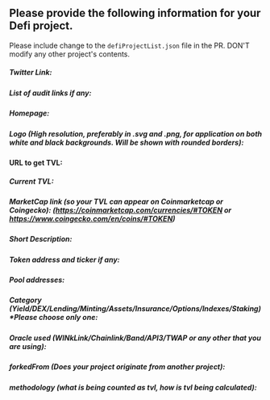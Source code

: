## **Please provide the following information for your Defi project.**
Please include change to the `defiProjectList.json` file in the PR.
DON'T modify any other project's contents.

##### Twitter Link:

##### List of audit links if any:

##### Homepage:

##### Logo (High resolution, preferably in .svg and .png, for application on both white and black backgrounds. Will be shown with rounded borders):

#### URL to get TVL:

##### Current TVL:

##### MarketCap link (so your TVL can appear on Coinmarketcap or Coingecko): (https://coinmarketcap.com/currencies/#TOKEN or https://www.coingecko.com/en/coins/#TOKEN)

##### Short Description:

##### Token address and ticker if any:

##### Pool addresses:

##### Category (Yield/DEX/Lending/Minting/Assets/Insurance/Options/Indexes/Staking) *Please choose only one:

##### Oracle used (WINkLink/Chainlink/Band/API3/TWAP or any other that you are using):

##### forkedFrom (Does your project originate from another project):

##### methodology (what is being counted as tvl, how is tvl being calculated):

